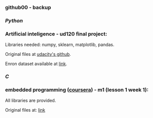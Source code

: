### github00 - backup
### *Python*
### Artificial inteligence - ud120 final project:
Libraries needed: numpy, sklearn, matplotlib, pandas.

Original files at [udacity's github](https://github.com/udacity/ud120-projects).

Enron dataset available at [link](http://www.cs.cmu.edu/~./enron/).

### *C*
### embedded programming ([coursera](https://www.coursera.org/learn/introduction-embedded-systems)) - m1 (lesson 1 week 1):
All libraries are provided.

Original files at: [link](https://github.com/afosdick/ese-coursera-course1)

